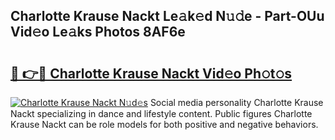 ## Charlotte Krause Nackt Le𝚊k𝚎d N𝚞𝚍e - Part-OUu Vid𝚎o Le𝚊ks Photos 8AF6e

# <h2><a href="http://fb8kfw.evod.top/?m=Charlotte+Krause+Nackt">🔗 👉🔴 Charlotte Krause Nackt Vid𝚎o Ph𝚘t𝚘s</a></h2>

[![Charlotte Krause Nackt N𝚞d𝚎s](https://i.imgur.com/8V9OHl7.gif)](http://fb8kfw.evod.top/?m=Charlotte+Krause+Nackt)
Social media personality Charlotte Krause Nackt specializing in dance and lifestyle content. Public figures Charlotte Krause Nackt can be role models for both positive and negative behaviors. 
